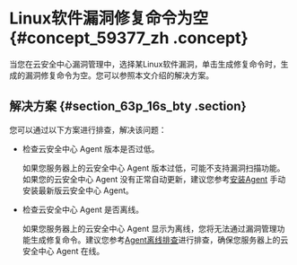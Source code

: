 # Linux软件漏洞修复命令为空 {#concept_59377_zh .concept}

当您在云安全中心漏洞管理中，选择某Linux软件漏洞，单击生成修复命令时，生成的漏洞修复命令为空。您可以参照本文介绍的解决方案。

## 解决方案 {#section_63p_16s_bty .section}

您可以通过以下方案进行排查，解决该问题：

-   检查云安全中心 Agent 版本是否过低。

    如果您服务器上的云安全中心 Agent 版本过低，可能不支持漏洞扫描功能。如果您的云安全中心 Agent 没有正常自动更新，建议您参考[安装Agent](../../../../intl.zh-CN/接入云安全中心/安装Agent.md#) 手动安装最新版云安全中心 Agent。

-   检查云安全中心 Agent 是否离线。

    如果您服务器上的云安全中心 Agent 显示为离线，您将无法通过漏洞管理功能生成修复命令。建议您参考[Agent离线排查](../../../../intl.zh-CN/接入云安全中心/Agent离线排查.md#)进行排查，确保您服务器上的云安全中心 Agent 在线。


